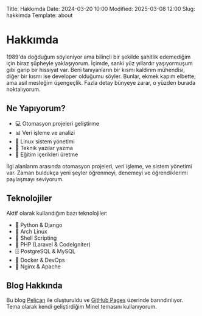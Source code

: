 Title: Hakkımda
Date: 2024-03-20 10:00
Modified: 2025-03-08 12:00
Slug: hakkimda
Template: about

# Hakkımda

1989'da doğduğum söyleniyor ama bilinçli bir şekilde şahitlik edemediğim için biraz şüpheyle yaklaşıyorum. İçimde, sanki yüz yıllardır yaşıyormuşum gibi garip bir hissiyat var. Beni tanıyanların bir kısmı kaldırım mühendisi, diğer bir kısmı ise developer olduğumu söyler. Bunlar, ekmek kapım elbette; ama asıl mesleğim üşengeçlik. Fazla detay bünyeye zarar, o yüzden burada noktalıyorum.

## Ne Yapıyorum?

- 💻 Otomasyon projeleri geliştirme
- 📊 Veri işleme ve analizi
- 🐧 Linux sistem yönetimi
- 📝 Teknik yazılar yazma
- 🎥 Eğitim içerikleri üretme

İlgi alanlarım arasında otomasyon projeleri, veri işleme, ve sistem yönetimi var.
Zaman buldukça yeni şeyler öğrenmeyi, denemeyi ve öğrendiklerimi paylaşmayı seviyorum.

## Teknolojiler

Aktif olarak kullandığım bazı teknolojiler:

- 🐍 Python & Django
- 🐧 Arch Linux
- 🐚 Shell Scripting
- 🐘 PHP (Laravel & CodeIgniter)
- 🗄️ PostgreSQL & MySQL
- 🚀 Docker & DevOps
- 🔧 Nginx & Apache

## Blog Hakkında

Bu blog [Pelican](https://getpelican.com/) ile oluşturuldu ve [GitHub Pages](https://pages.github.com/) üzerinde barındırılıyor. Tema olarak kendi geliştirdiğim Minel temasını kullanıyorum.
